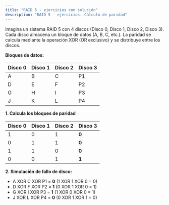 ```yaml
---
title: "RAID 5 - ejercicios con solución"
description: "RAID 5 - ejercicios. Cálculo de paridad"
---
```


Imagina un sistema RAID 5 con 4 discos (Disco 0, Disco 1, Disco 2, Disco 3). Cada disco almacena un bloque de datos (A, B, C, etc.). La paridad se calcula mediante la operación XOR (OR exclusivo) y se distribuye entre los discos.


**Bloques de datos:**

| Disco 0 | Disco 1 | Disco 2 | Disco 3 |
|---|---|---|---|
| A | B | C | P1 |
| D | E | F | P2 |
| G | H | I | P3 |
| J | K | L | P4 |


**1. Calcula los bloques de paridad**

| Disco 0 | Disco 1 | Disco 2 | Disco 3 |
|---|---|---|---|
| 1 | 0 | 1 | **0** |  (1 XOR 0 XOR 1 = 0)
| 0 | 1 | 1 | **0** |  (0 XOR 1 XOR 1 = 0)
| 1 | 1 | 0 | **0** |  (1 XOR 1 XOR 0 = 0)
| 0 | 0 | 1 | **1** |  (0 XOR 0 XOR 1 = 1)


**2. Simulación de fallo de disco:**

* A XOR C XOR P1 = **0** (1 XOR 1 XOR 0 = 0)
* D XOR F XOR P2 = **1** (0 XOR 1 XOR 0 = 1)
* G XOR I XOR P3 = **1** (1 XOR 0 XOR 0 = 1)
* J XOR L XOR P4 = **0** (0 XOR 1 XOR 1 = 0)
